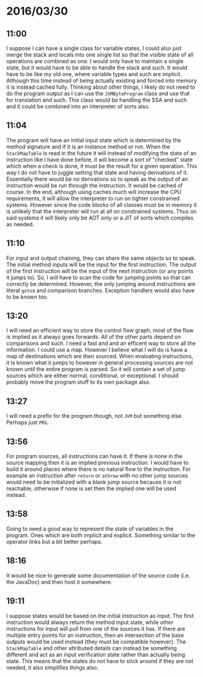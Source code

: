 # 2016/03/30

## 11:00

I suppose I can have a single class for variable states, I could also just
merge the stack and locals into one single list so that the visible state of
all operations are combined as one. I would only have to maintain a single
state, but it would have to be able to handle the stack and such. It would
have to be like my old one, where variable types and such are implicit.
Although this time instead of being actually existing and forced into memory
it is instead cached fully. Thinking about other things, I likely do not need
to do the program output as I can use the `JVMByteProgram` class and use that
for translation and such. This class would be handling the SSA and such and
it could be combined into an interpreter of sorts also.

## 11:04

The program will have an initial input state which is determined by the method
signature and if it is an instance method or not. When the `StackMapTable` is
read in the future it will instead of modifying the state of an instruction
like I have done before, it will become a sort of "checked" state which when
a check is done, it must be the result for a given operation. This way I do
not have to juggle setting that state and having derivations of it. Essentially
there would be no derivations so to speak as the output of an instruction would
be run through the instruction. It would be cached of course. In the end,
although using caches much will increase the CPU requirements, it will allow
the interpreter to run on tighter constrained systems. However since the code
blocks of all classes must be in memory it is unlikely that the interpreter
will run at all on constrained systems. Thus on said systems it will likely
only be AOT only or a JIT of sorts which compiles as needed.

## 11:10

For input and output chaining, they can share the same objects so to speak.
The initial method inputs will be the input for the first instruction. The
output of the first instruction will be the input of the next instruction (or
any points it jumps to). So, I will have to scan the code for jumping points
so that can correctly be determined. However, the only jumping around
instructions are literal `goto`s and comparison branches. Exception handlers
would also have to be known too.

## 13:20

I will need an efficient way to store the control flow graph, most of the flow
is implied as it always goes forwards. All of the other parts depend on
comparisons and such. I need a fast and and an efficent way to store all the
information. I could use a map. However I believe what I will do is have a map
of destinations which are then sourced. When evaluating instructions, it is
known what it jumps to however in general processing sources are not known
until the entire program is parsed. So it will contain a set of jump sources
which are either normal, conditional, or exceptional. I should probably move
the program stuff to its own package also.

## 13:27

I will need a prefix for the program though, not `JVM` but something else.
Perhaps just `PRG`.

## 13:56

For program sources, all instructions can have it. If there is none in the
source mapping then it is an implied previous instruction. I would have to
build it around places where there is no natural flow to the instruction. For
example an instruction after `return` or `athrow` with no other jump sources
would need to be initialized with a blank jump source because it is not
reachable, otherwise if none is set then the implied one will be used instead.

## 13:58

Going to need a good way to represent the state of variables in the program.
Ones which are both implicit and explicit. Something similar to the operator
links but a bit better perhaps.

## 18:16

It would be nice to generate some documentation of the source code (i.e. the
JavaDoc) and then host it somewhere.

## 19:11

I suppose states would be based on the initial instruction as input. The first
instruction would always return the method input state, while other
instructions for input will pull from one of the sources it has. If there are
multiple entry points for an instruction, then an intersection of the base
outputs would be used instead (they must be compatible however). The
`StackMapTable` and other attributed details can instead be something different
and act as an input verification state rather than actually being state. This
means that the states do not have to stick around if they are not needed, it
also simplifies things also.

